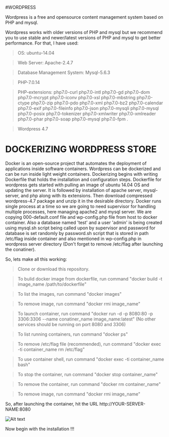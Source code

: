 #WORDPRESS

Wordpress is a free and opensource content management system based on PHP and mysql. 

Wordpress works with older versions of PHP and mysql but we recommend you to use stable and newer/latest versions of PHP and mysql to get better performance. For that, I have used:

> OS: ubuntu-14.04

> Web Server: Apache-2.4.7

> Database Management System: Mysql-5.6.3

> PHP-7.0.14

> PHP-extensions: php7.0-curl php7.0-intl php7.0-gd php7.0-dom php7.0-mcrypt php7.0-iconv php7.0-xsl php7.0-mbstring php7.0-ctype php7.0-zip php7.0-pdo php7.0-xml php7.0-bz2 php7.0-calendar php7.0-exif php7.0-fileinfo php7.0-json php7.0-mysqli php7.0-mysql php7.0-posix php7.0-tokenizer php7.0-xmlwriter php7.0-xmlreader php7.0-phar php7.0-soap php7.0-mysql php7.0-fpm .

> Wordpress 4.7

# DOCKERIZING WORDPRESS STORE

Docker is an open-source project that automates the deployment of applications inside software containers. Wordpress can be dockerized and can be run inside light weight containers. 
Dockerizing begins with writing Dockerfile that holds the installation and configuration steps. Dockerfile for wordpress gets started with pulling an image of ubuntu 14.04 OS and updating the server. It is followed by installation of apache server, mysql-server, and php along with its extensions. Then download compressed wordpress-4.7 package and unzip it in the desirable directory. Docker runs single process at a time so we are going to need supervisor for handling multiple processes, here managing apache2 and mysql server. We are copying 000-default.conf file and wp-config.php file from host to docker container. Also a database named 'test' and a user 'admin' is being created using mysql.sh script being called upon by supervisor and password for database is set randomly by password.sh script that is stored in path /etc/flag inside container and also mentioned in wp-config.php in wordpress server directory (Don't forget to remove /etc/flag after launching the conatiner). 

So, lets make all this working:

> Clone or download this repository.

> To bulid docker image from dockerfile, run command "docker build -t image_name /path/to/dockerfile"

> To list the images, run command "docker images"

> To remove image, run command "docker rmi image_name"

> To launch container, run command "docker run -d -p 8080:80 -p 3306:3306 --name conatiner_name image_name:latest"
  (No other services should be running on port 8080 and 3306)

> To list running containers, run command "docker ps"

> To remove /etc/flag file (recommended), run command "docker exec -ti container_name rm /etc/flag"

> To use container shell, run command "docker exec -ti container_name bash"

> To stop the container, run command "docker stop container_name"

> To remove the container, run command "docker rm container_name"

> To remove image, run command "docker rmi image_name"

So, after launching the container, hit the URL http://YOUR-SERVER-NAME:8080

![Alt text](https://raw.githubusercontent.com/alankrit29/Docker_wordpress/master/Screenshot%20from%202016-12-29%2018%3A58%3A52.png)

Now begin with the installation !!!
